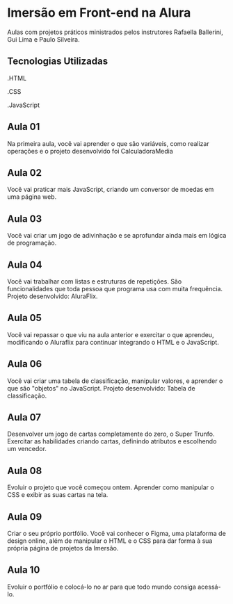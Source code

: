 # Imersão em Front-end na Alura

Aulas com projetos práticos ministrados pelos instrutores Rafaella Ballerini, Gui Lima e Paulo Silveira.

## Tecnologias Utilizadas
.HTML

.CSS

.JavaScript 

## Aula 01
Na primeira aula, você vai aprender o que são variáveis, como realizar operações e o projeto desenvolvido foi CalculadoraMedia

## Aula 02
Você vai praticar mais JavaScript, criando um conversor de moedas em uma página web.

## Aula 03
Você vai criar um jogo de adivinhação e se aprofundar ainda mais em lógica de programação.

## Aula 04
Você vai trabalhar com listas e estruturas de repetições. São funcionalidades que toda pessoa que programa usa com muita frequência.
Projeto desenvolvido: AluraFlix.

## Aula 05
Você vai repassar o que viu na aula anterior e exercitar o que aprendeu, modificando o Aluraflix para continuar integrando o HTML e o JavaScript.

## Aula 06
Você vai criar uma tabela de classificação, manipular valores, e aprender o que são "objetos" no JavaScript.
Projeto desenvolvido: Tabela de classificação.

## Aula 07
Desenvolver um jogo de cartas completamente do zero, o Super Trunfo. Exercitar as habilidades criando cartas, definindo atributos e escolhendo um vencedor.

## Aula 08
Evoluir o projeto que você começou ontem. Aprender como manipular o CSS e exibir as suas cartas na tela.

## Aula 09
Criar o seu próprio portfólio. Você vai conhecer o Figma, uma plataforma de design online, além de manipular o HTML e o CSS para dar forma à sua própria página de projetos da Imersão.


## Aula 10 
Evoluir o portfólio e colocá-lo no ar para que todo mundo consiga acessá-lo.

























